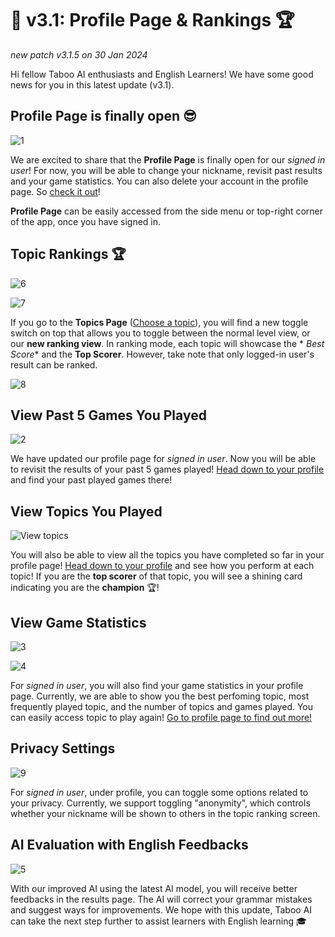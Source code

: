 # 🥇 v3.1: Profile Page & Rankings 🏆

_new patch v3.1.5 on 30 Jan 2024_

Hi fellow Taboo AI enthusiasts and English Learners! We have some good news for you in this latest update (v3.1).

## Profile Page is finally open 😎

![1](https://github.com/xmliszt/resources/blob/main/taboo-ai/images/v300/v3-1-0-1.png?raw=true)

We are excited to share that the **Profile Page** is finally open for our _signed in user_! For now, you will be able to
change your nickname, revisit past results and your game statistics. You can also delete your account in the profile
page. So [check it out](/profile)!

**Profile Page** can be easily accessed from the side menu or top-right corner of the app, once you have signed in.

## Topic Rankings 🏆

![6](https://github.com/xmliszt/resources/blob/main/taboo-ai/images/v300/v3-1-1-1.png?raw=true)

![7](https://github.com/xmliszt/resources/blob/main/taboo-ai/images/v300/v3-1-1-2.png?raw=true)

If you go to the **Topics Page** ([Choose a topic](/levels)), you will find a new toggle switch on top that allows you
to toggle between the normal level view, or our **new ranking view**. In ranking mode, each topic will showcase the *
*Best Score** and the **Top Scorer**. However, take note that only logged-in user's result can be ranked.

![8](https://github.com/xmliszt/resources/blob/main/taboo-ai/images/v300/v3-1-1-3.png?raw=true)

## View Past 5 Games You Played

![2](https://github.com/xmliszt/resources/blob/main/taboo-ai/images/v300/v3-1-0-2.png?raw=true)

We have updated our profile page for _signed in user_. Now you will be able to revisit the results of your past 5 games
played! [Head down to your profile](/profile) and find your past played games there!

## View Topics You Played

![View topics](https://github.com/xmliszt/resources/blob/main/taboo-ai/images/v300/v3-1-2-1.png?raw=true)

You will also be able to view all the topics you have completed so far in your profile
page! [Head down to your profile](/profile) and see how you perform at each topic! If you are the **top scorer** of that
topic, you will see a shining card indicating you are the **champion** 🏆!

## View Game Statistics

![3](https://github.com/xmliszt/resources/blob/main/taboo-ai/images/v300/v3-1-0-3.png?raw=true)

![4](https://github.com/xmliszt/resources/blob/main/taboo-ai/images/v300/v3-1-0-4.png?raw=true)

For _signed in user_, you will also find your game statistics in your profile page. Currently, we are able to show you
the best perfoming topic, most frequently played topic, and the number of topics and games played. You can easily access
topic to play again! [Go to profile page to find out more!](/profile)

## Privacy Settings

![9](https://github.com/xmliszt/resources/blob/main/taboo-ai/images/v300/v3-1-1-4.png?raw=true)

For _signed in user_, under profile, you can toggle some options related to your privacy. Currently, we support
toggling "anonymity", which controls whether your nickname will be shown to others in the topic ranking screen.

## AI Evaluation with English Feedbacks

![5](https://github.com/xmliszt/resources/blob/main/taboo-ai/images/v300/v3-1-0-5.png?raw=true)

With our improved AI using the latest AI model, you will receive better feedbacks in the results page. The AI will
correct your grammar mistakes and suggest ways for improvements. We hope with this update, Taboo AI can take the next
step further to assist learners with English learning 🎓

